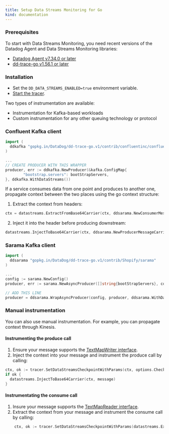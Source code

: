 ```yaml
---
title: Setup Data Streams Monitoring for Go
kind: documentation
---
```


### Prerequisites

To start with Data Streams Monitoring, you need recent versions of the Datadog Agent and Data Streams Monitoring libraries:
* [Datadog Agent v7.34.0 or later][1]
* [dd-trace-go v1.56.1 or later][2]

### Installation

- Set the `DD_DATA_STREAMS_ENABLED=true` environment variable.
- [Start the tracer][3].

Two types of instrumentation are available:
- Instrumentation for Kafka-based workloads
- Custom instrumentation for any other queuing technology or protocol

### Confluent Kafka client

```go
import (
  ddkafka "gopkg.in/DataDog/dd-trace-go.v1/contrib/confluentinc/confluent-kafka-go/kafka.v2"
)

...
// CREATE PRODUCER WITH THIS WRAPPER
producer, err := ddkafka.NewProducer(&kafka.ConfigMap{
		"bootstrap.servers": bootStrapServers,
}, ddkafka.WithDataStreams())

```

If a service consumes data from one point and produces to another one, propagate context between the two places using the go context structure:
1. Extract the context from headers:
```go
ctx = datastreams.ExtractFromBase64Carrier(ctx, ddsarama.NewConsumerMessageCarrier(message))
```

2. Inject it into the header before producing downstream:
```go
datastreams.InjectToBase64Carrier(ctx, ddsarama.NewProducerMessageCarrier(message))
```

### Sarama Kafka client

```go
import (
  ddsarama "gopkg.in/DataDog/dd-trace-go.v1/contrib/Shopify/sarama"
)

...
config := sarama.NewConfig()
producer, err := sarama.NewAsyncProducer([]string{bootStrapServers}, config)

// ADD THIS LINE
producer = ddsarama.WrapAsyncProducer(config, producer, ddsarama.WithDataStreams())
```

### Manual instrumentation

You can also use manual instrumentation. For example, you can propagate context through Kinesis.

#### Instrumenting the produce call

1. Ensure your message supports the [TextMapWriter interface](https://github.com/DataDog/dd-trace-go/blob/main/datastreams/propagation.go#L37).
2. Inject the context into your message and instrument the produce call by calling:

```go
ctx, ok := tracer.SetDataStreamsCheckpointWithParams(ctx, options.CheckpointParams{PayloadSize: getProducerMsgSize(msg)}, "direction:out", "type:kinesis", "topic:kinesis_arn")
if ok {
  datastreams.InjectToBase64Carrier(ctx, message)
}

```

#### Instrumentating the consume call

1. Insure your message supports the [TextMapReader interface](https://github.com/DataDog/dd-trace-go/blob/main/datastreams/propagation.go#L44).
2. Extract the context from your message and instrument the consume call by calling:

```go
	ctx, ok := tracer.SetDataStreamsCheckpointWithParams(datastreams.ExtractFromBase64Carrier(context.Background(), message), options.CheckpointParams{PayloadSize: payloadSize}, "direction:in", "type:kinesis", "topic:kinesis_arn")
```

[1]: /agent
[2]: https://github.com/DataDog/dd-trace-go
[3]: https://docs.datadoghq.com/tracing/trace_collection/library_config/go/
